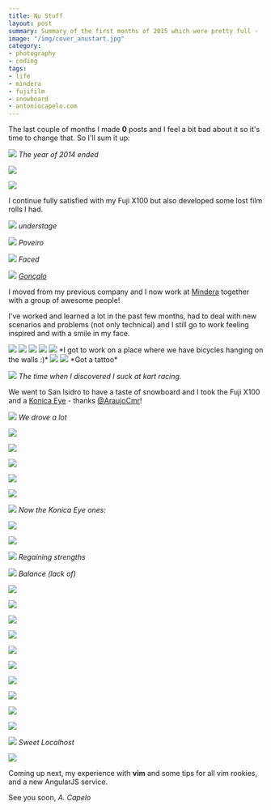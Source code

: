 ```yaml
---
title: Nu Stuff
layout: post
summary: Summary of the first months of 2015 which were pretty full -  "anustart" for all Arrested Development fans - tl;dr photos inside, check them!
image: "/img/cover_anustart.jpg"
category: 
- photography
- coding
tags:
- life
- mindera
- fujifilm
- snowboard
- antoniocapelo.com
---
```


The last couple of months I made **0** posts and I feel a bit bad about it so it's time to change that.
So I'll sum it up:

<a target="_blank" href="https://www.flickr.com/photos/acapelo/16550855993/in/photostream/"><img src="https://farm9.staticflickr.com/8786/16550855993_3877aab15e_b.jpg"></a>
*The year of 2014 ended*

<a target="_blank" href="https://www.flickr.com/photos/acapelo/17145130716/"><img src="https://farm9.staticflickr.com/8702/17145130716_350c8f3b81_b.jpg"></a>

<a target="_blank" href="https://www.flickr.com/photos/acapelo/17145110606/"><img src="https://farm9.staticflickr.com/8723/17145110606_c08c85915d_b.jpg"></a>

I continue fully satisfied with my Fuji X100 but also developed some lost film rolls I had.

<a target="_blank" href="https://www.flickr.com/photos/acapelo/16983630120/"><img src="https://farm8.staticflickr.com/7620/16983630120_3bd2db6dcd_b.jpg"></a>
*understage*

<a target="_blank" href="https://www.flickr.com/photos/acapelo/16983406458/"><img src="https://farm9.staticflickr.com/8814/16983406458_aa65e845a4_b.jpg"></a>
*Poveiro*

<a target="_blank" href="https://www.flickr.com/photos/acapelo/17171145455/"><img src="https://farm8.staticflickr.com/7722/17171145455_b3f4a47b5c_b.jpg"></a>
*Faced*

<a target="_blank" href="https://www.flickr.com/photos/acapelo/16984992309/"><img src="https://farm9.staticflickr.com/8744/16984992309_f11ea50fe7_b.jpg"></a>
*[Gonçalo](http://store.loversandlollypops.net/album/quim)*

I moved from my previous company and I now work at [Mindera](http://mindera.com/) together with a group of awesome people!

I've worked and learned a lot in the past few months, had to deal with new scenarios and problems (not only technical) and I still go to work feeling inspired and with a smile in my face.

<img src="https://lh3.googleusercontent.com/--kzVrRri8RE/VTQcxVuweDI/AAAAAAAAC9s/XJ_1h4qBjqk/w1190-h1586-no/IMG_20150414_094604.jpg">

<img src="https://igcdn-photos-h-a.akamaihd.net/hphotos-ak-xfa1/t51.2885-15/11015561_1611935532354911_1119300477_n.jpg">

<img src="https://igcdn-photos-b-a.akamaihd.net/hphotos-ak-xfa1/t51.2885-15/11049236_798649293546409_1268256681_n.jpg">

<img src="https://igcdn-photos-f-a.akamaihd.net/hphotos-ak-xaf1/t51.2885-15/10903308_407110062782037_608507508_n.jpg">

<img src="https://igcdn-photos-g-a.akamaihd.net/hphotos-ak-xaf1/t51.2885-15/11055885_918291364882782_1448539189_n.jpg">
*I got to work on a place where we have bicycles hanging on the walls :)*

<img src="https://igcdn-photos-c-a.akamaihd.net/hphotos-ak-xaf1/t51.2885-15/10919374_575299022605818_1718901384_n.jpg">

<img src="https://copy.com/KRgd1Bxzi9YMmfTF" style="max-width: 450px;">
*Got a tattoo*

<a target="_blank" href="https://www.flickr.com/photos/acapelo/17145102456/"><img src="https://farm9.staticflickr.com/8766/17145102456_d9024fae9d_b.jpg"></a>
*The time when I discovered I suck at kart racing.*


We went to San Isidro to have a taste of snowboard and I took the Fuji X100 and a [Konica Eye](http://corsopolaris.net/supercameras/half/halformat6s.html) - thanks [@AraujoCmr](https://twitter.com/AraujoCmr)!

<a target="_blank" href="https://www.flickr.com/photos/acapelo/17145091666/"><img src="https://farm8.staticflickr.com/7668/17145091666_e9cc5baf66_b.jpg"></a>
*We drove a lot*

<a target="_blank" href="https://www.flickr.com/photos/acapelo/16550846703/"><img src="https://farm9.staticflickr.com/8701/16550846703_0a632c2c7c_b.jpg"></a>

<a target="_blank" href="https://www.flickr.com/photos/acapelo/16548589784/"><img src="https://farm8.staticflickr.com/7639/16548589784_af1795fc0b_b.jpg"></a>

<a target="_blank" href="https://www.flickr.com/photos/acapelo/16983478450/"><img src="https://farm8.staticflickr.com/7645/16983478450_5c107ea36b_b.jpg"></a>

<a target="_blank" href="https://www.flickr.com/photos/acapelo/17170977475/"><img src="https://farm9.staticflickr.com/8783/17170977475_7af7f70596_b.jpg"></a>

<a target="_blank" href="https://www.flickr.com/photos/acapelo/16983470300/"><img src="https://farm8.staticflickr.com/7684/16983470300_1d59ab40af_b.jpg"></a>

<a target="_blank" href="https://www.flickr.com/photos/acapelo/17145069316/"><img src="https://farm8.staticflickr.com/7625/17145069316_7c6c34d93c_b.jpg"></a>
*Now the Konica Eye ones:*

<a target="_blank" href="https://www.flickr.com/photos/acapelo/16983497968/"><img src="https://farm9.staticflickr.com/8728/16983497968_5096266e90_b.jpg"></a>

<a target="_blank" href="https://www.flickr.com/photos/acapelo/16983498828/"><img src="https://farm9.staticflickr.com/8749/16983498828_7a546c36f2_b.jpg"></a>

<a target="_blank" href="https://www.flickr.com/photos/acapelo/17145334996/"><img src="https://farm9.staticflickr.com/8761/17145334996_91d9e011b6_b.jpg"></a>
*Regaining strengths*

<a target="_blank" href="https://www.flickr.com/photos/acapelo/17170650171/"><img src="https://farm8.staticflickr.com/7688/17170650171_6f60e404b7_b.jpg"></a>
*Balance (lack of)*

<a target="_blank" href="https://www.flickr.com/photos/acapelo/16985090269/"><img src="https://farm9.staticflickr.com/8750/16985090269_97505bb8f1_b.jpg"></a>

<a target="_blank" href="https://www.flickr.com/photos/acapelo/16985078039/"><img src="https://farm8.staticflickr.com/7614/16985078039_8e4c5732dd_b.jpg"></a>

<a target="_blank" href="https://www.flickr.com/photos/acapelo/16963836227/"><img src="https://farm8.staticflickr.com/7612/16963836227_bb607695ab_b.jpg"></a>

<a target="_blank" href="https://www.flickr.com/photos/acapelo/17170638691://www.flickr.com/photos/acapelo/17170638691/"><img src="https://farm8.staticflickr.com/7668/17170638691_35108f7b49_b.jpg"></a>

<a target="_blank" href="https://www.flickr.com/photos/acapelo/17169608112/"><img src="https://farm8.staticflickr.com/7654/17169608112_a4b5e7e59a_b.jpg"></a>

<a target="_blank" href="https://www.flickr.com/photos/acapelo/16983708680/"><img src="https://farm8.staticflickr.com/7632/16983708680_a7ec93d6f9_b.jpg"></a>

<a target="_blank" href="https://www.flickr.com/photos/acapelo/16963841277/"><img src="https://farm8.staticflickr.com/7687/16963841277_f930a3f74e_b.jpg"></a>

<a target="_blank" href="https://www.flickr.com/photos/acapelo/17145329136/"><img src="https://farm8.staticflickr.com/7665/17145329136_f6296f250b_b.jpg"></a>

<a target="_blank" href="https://www.flickr.com/photos/acapelo/17145327346/"><img src="https://farm8.staticflickr.com/7655/17145327346_7588c1612e_b.jpg"></a>

<a target="_blank" href="https://www.flickr.com/photos/acapelo/16551074103/"><img src="https://farm8.staticflickr.com/7713/16551074103_7c9fbbfb33_b.jpg"></a>

<a target="_blank" href="https://www.flickr.com/photos/acapelo/16985086769/"><img src="https://farm9.staticflickr.com/8687/16985086769_d40de845e1_b.jpg"></a>
*Sweet Localhost*

<a target="_blank" href="https://www.flickr.com/photos/acapelo/16985086059/"><img src="https://farm9.staticflickr.com/8722/16985086059_6785e24906_b.jpg"></a>

Coming up next, my experience with **vim** and some tips for all vim rookies, and a new AngularJS service.

See you soon,
*A. Capelo*